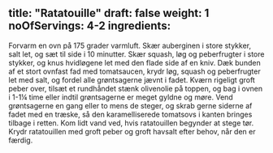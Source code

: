 title: "Ratatouille"
draft: false
weight: 1
noOfServings: 4-2
	ingredients:
---

Forvarm en ovn på 175 grader varmluft. Skær auberginen i store stykker,
salt let, og sæt til side i 10 minutter. Skær squash, løg og
peberfrugter i store stykker, og knus hvidløgene let med den flade side
af en kniv. Dæk bunden af et stort ovnfast fad med tomatsaucen, krydr
løg, squash og peberfrugter let med salt, og fordel alle grøntsagerne
jævnt i fadet. Kværn rigeligt groft peber over, tilsæt et rundhåndet
stænk olivenolie på toppen, og bag i ovnen i 1-1¼ time eller indtil
grøntsagerne er meget gyldne og møre. Vend grøntsagerne en gang eller to
mens de steger, og skrab gerne siderne af fadet med en træske, så den
karamelliserede tomatsovs i kanten bringes tilbage i retten. Kom lidt
vand ved, hvis ratatouillen begynder at stege tør. Krydr ratatouillen
med groft peber og groft havsalt efter behov, når den er færdig.

